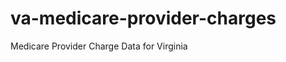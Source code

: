 va-medicare-provider-charges
============================

Medicare Provider Charge Data for Virginia
